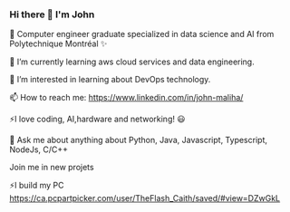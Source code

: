 ### Hi there 👋 I'm John

🔭 Computer engineer graduate specialized in data science and AI from Polytechnique Montréal ✨

🌱 I’m currently learning aws cloud services and data engineering.

👯 I’m interested in learning about DevOps technology.

📫 How to reach me: https://www.linkedin.com/in/john-maliha/

⚡I love coding, AI,hardware and networking! 😃

💬 Ask me about anything about Python, Java, Javascript, Typescript, NodeJs, C/C++

 Join me in new projets
  
⚡I build my PC
https://ca.pcpartpicker.com/user/TheFlash_Caith/saved/#view=DZwGkL
